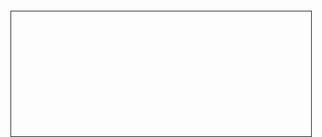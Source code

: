 <!DOCTYPE html>
<html>
<head>
<script>//5var autoRefresh = setTimeout(function(){ location.reload(); }, 3000);</script>
<meta charset="UTF-8">
<title>FullScale TimeLine - Code</title>
<script src="window.js" type="text/javascript"></script>
<script src="Wheel.js" type="text/javascript"></script>
<script src="Calendar.js" type="text/javascript"></script>
<script src="Calendar.ctx.js" type="text/javascript"></script>
<script src="Calendar.phases.js" type="text/javascript"></script>
<script src="Calendar.events.js" type="text/javascript"></script>
<script src="Calendar.generate.js" type="text/javascript"></script>
<script src="Calendar.expansion.js" type="text/javascript"></script>
<link href="style.css" rel="stylesheet" />
</head>
<body>
<button style="opacity: 0; position: fixed; bottom: 0px; z-index: 1" onclick="window.popup('timelineV7.html', 'Fullscale Timeline', 1024, 576)">Popup</button>
<div id="compact" style="border: 1px solid; position: fixed; bottom: 0px; width: 50%; height: 200px"></div>
</body>
<script>
// Calendar
var timeline1 = new Calendar(document.body, 'year')
var timeline2 = new Calendar(document.getElementById('compact'), 'year')
var timeline3 = new Calendar(document.body, 'year', 0, 50)
//.Streaming().access()
window.onresize()
</script>
</html>